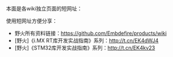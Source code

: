 本面是各wiki独立页面的短网址：

使用短网址方便分享：
* 野火所有资料链接：<https://github.com/Embdefire/products/wiki>
* [野火]《i.MX RT库开发实战指南》系列：<http://t.cn/EK4dWJ4>
* [野火]《STM32库开发实战指南》系列：<http://t.cn/EK4kv23>
